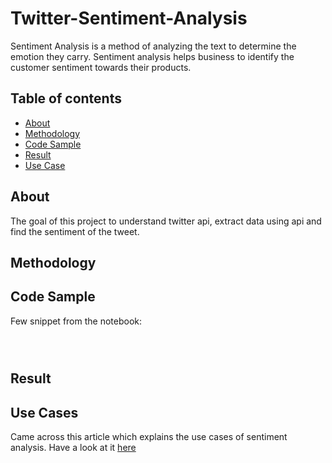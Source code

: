 # Twitter-Sentiment-Analysis
Sentiment Analysis is a method of analyzing the text to determine the emotion they carry. Sentiment analysis helps business to identify the customer sentiment towards their products.

## Table of contents
* [About](#about)
* [Methodology](#methodology)
* [Code Sample](#code-sample)
* [Result](#result)
* [Use Case](#use-cases)

## About

The goal of this project to understand twitter api, extract data using api and find the sentiment of the tweet.

## Methodology

## Code Sample
Few snippet from the notebook:

````



````

## Result


## Use Cases
Came across this article which explains the use cases of sentiment analysis. Have a look at it [here](https://monkeylearn.com/sentiment-analysis/)



